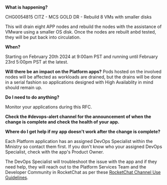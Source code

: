 
**What is happening?**

CHG0054815 CITZ - MCS GOLD DR - Rebuild 8 VMs with smaller disks

This will drain eight APP nodes and rebuild the nodes with the assistance of VMware using a smaller OS disk. Once the nodes are rebuilt anbd tested, they will be put back into circulation.

**When?**

Starting on February 20th 2024 at 9:00am PST and running until February 23rd 5:00pm PST at the latest.

**Will there be an impact on the Platform apps?**
Pods hosted on  the involved nodes will be affected as workloads are drained, but the drains will be done in a serial fashion so applications designed with High Availablity in mind should remain up.

**Do I need to do anything?**

Monitor your applications during this RFC.

**Check the #devops-alert channel for the announcement of when the change is complete and check the health of your app.**

**Where do I get help if my app doesn't work after the change is complete?**

Each Platform application has an assigned DevOps Specialist within the Ministry so contact them first. If you don't know who your assigned DevOps Specialist, check with the app's Product Owner.

The DevOps Specialist will troubleshoot the issue with the app and if they need help, they will reach out to the Platform Services Team and the Developer Community in RocketChat as per these [RocketChat Channel Use Guidelines](https://docs.developer.gov.bc.ca/rocketchat-channel-descriptions/).
